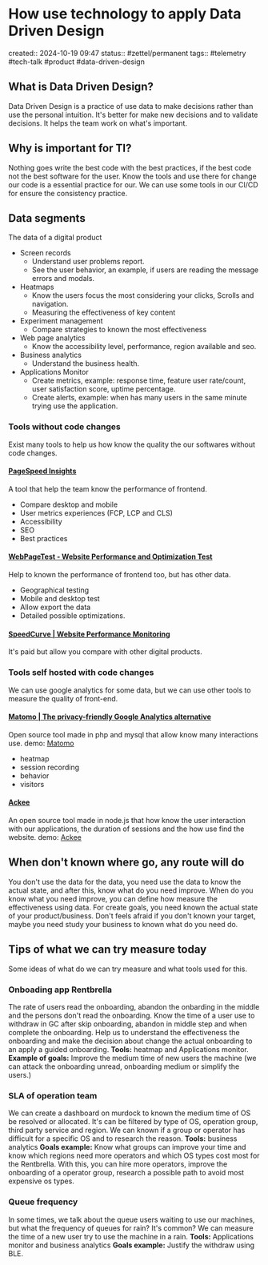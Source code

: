 # How use technology to apply Data Driven Design
created:: 2024-10-19 09:47
status:: #zettel/permanent 
tags:: #telemetry #tech-talk #product #data-driven-design

## What is Data Driven Design?
Data Driven Design is a practice of use data to make decisions rather than use the personal intuition. It's better for make new decisions and to validate decisions. It helps the team work on what's important.
## Why is important for TI?
Nothing goes write the best code with the best practices, if the best code not the best software for the user. Know the tools and use there for change our code is a essential practice for our. We can use some tools in our CI/CD for ensure the consistency practice.
## Data segments
The data of a digital product 
- Screen records
	- Understand user problems report.
	- See the user behavior, an example, if users are reading the message errors and modals.
- Heatmaps
	- Know the users focus the most considering your clicks, Scrolls and navigation.
	- Measuring the effectiveness of key content
- Experiment management
	- Compare strategies to known the most effectiveness
- Web page analytics
	- Know the accessibility level, performance, region available and seo.
- Business analytics
	- Understand the business health.
- Applications Monitor
	- Create metrics, example: response time, feature user rate/count, user satisfaction score, uptime percentage.
	- Create alerts, example: when has many users in the same minute trying use the application.
### Tools without code changes
Exist many tools to help us how know the quality the our softwares without code changes.
#### [PageSpeed Insights](https://pagespeed.web.dev/)
A tool that help the team know the performance of frontend.
- Compare desktop and mobile
- User metrics experiences (FCP, LCP and CLS)
- Accessibility
- SEO
- Best practices
#### [WebPageTest - Website Performance and Optimization Test](https://www.webpagetest.org/)
Help to known the performance of frontend too, but has other data.
- Geographical testing
- Mobile and desktop test
- Allow export the data
- Detailed possible optimizations.
#### [SpeedCurve | Website Performance Monitoring](https://www.speedcurve.com)
It's paid but allow you compare with other digital products.
### Tools self hosted with code changes
We can use google analytics for some data, but we can use other tools to measure the quality of front-end.
#### [Matomo | The privacy-friendly Google Analytics alternative](https://matomo.org/)
Open source tool made in php and mysql that allow know many interactions use.
demo: [Matomo](https://demo.matomo.cloud/index.php?module=CoreHome&action=index&idSite=1&period=day&date=yesterday#?period=day&date=yesterday&category=Dashboard_Dashboard&subcategory=1)
- heatmap
- session recording
- behavior
- visitors
#### [Ackee](https://demo.ackee.electerious.com/#/)
An open source tool made in node.js that how know the user interaction with our applications, the duration of sessions and the how use find the website.
demo: [Ackee](https://demo.ackee.electerious.com/#/)
## When don't known where go, any route will do
You don't use the data for the data, you need use the data to know the actual state, and after this, know what do you need improve. When do you know what you need improve, you can define how measure the effectiveness using data.
For create goals, you need known the actual state of your product/business. Don't feels afraid if you don't known your target, maybe you need study your business to known what do you need do.
## Tips of what we can try measure today
Some ideas of what do we can try measure and what tools used for this.
### Onboading app Rentbrella
The rate of users read the onboarding, abandon the onbarding in the middle and the persons don't read the onboarding. Know the time of a user use to withdraw in GC after skip onboarding, abandon in middle step and when complete the onboarding. Help us to understand the effectiveness the onboarding and make the decision about change the actual onboarding to an apply a guided onboarding.
**Tools:** heatmap and Applications monitor.
**Example of goals:** Improve the medium time of new users the machine (we can attack the onboarding unread, onboarding medium or simplify the users.)
### SLA of operation team
We can create a dashboard on murdock to known the medium time of OS be resolved or allocated. It's can be filtered by type of OS, operation group, third party service and region. We can known if a group or operator has difficult for a specific OS and to research the reason.
**Tools:** business analytics 
**Goals example:** Know what groups can improve your time and know which regions need more operators and which OS types cost most for the Rentbrella. With this, you can hire more operators, improve the onboarding of a operator group, research a possible path to avoid most expensive os types.
### Queue frequency
In some times, we talk about the queue users waiting to use our machines, but what the frequency of queues for rain? It's common? We can measure the time of a new user try to use the machine in a rain.
**Tools:** Applications monitor and business analytics
**Goals example:** Justify the withdraw using BLE.







